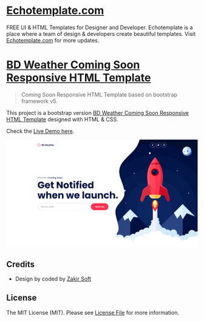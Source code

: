 # [Echotemplate.com](https://echotemplate.com)
FREE UI & HTML Templates for Designer and Developer. Echotemplate is a place where a team of design & developers create beautiful templates. Visit [Echotemplate.com](https://echotemplate.com) for more updates.

# [BD Weather Coming Soon Responsive HTML Template](https://echotemplate.com/templates/bd-weather-coming-soon-responsive-html-template)

> Coming Soon Responsive HTML Template based on bootstrap framework v5.

This project is a bootstrap version [BD Weather Coming Soon Responsive HTML Template](http://echotemplate.com) designed with HTML & CSS.

Check the [Live Demo here](http://demo.echotemplate.com/bd-weather-coming-soon-responsive-html-template/).

![](screenshot.png)

## Credits
- Design by coded by [Zakir Soft](https://zakirsoft.com)

## License
The MIT License (MIT). Please see [License File](LICENSE.md) for more information.